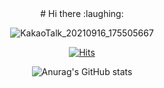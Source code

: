 
<div align="center">
# Hi there :laughing:

 
![KakaoTalk_20210916_175505667](https://user-images.githubusercontent.com/90817754/133583733-c138fcf7-5987-4a91-acfb-bea5add41e1b.gif)

[![Hits](https://hits.seeyoufarm.com/api/count/incr/badge.svg?url=https%3A%2F%2Fgithub.com%2Fmiteum&count_bg=%23FF6793&title_bg=%23FBCFCF&icon=&icon_color=%23D5D5D5&title=hits&edge_flat=false)](https://hits.miteum.com)


![Anurag's GitHub stats](https://github-readme-stats.vercel.app/api?username=miteum&&show_icons=true&theme=dracula)

</div>

